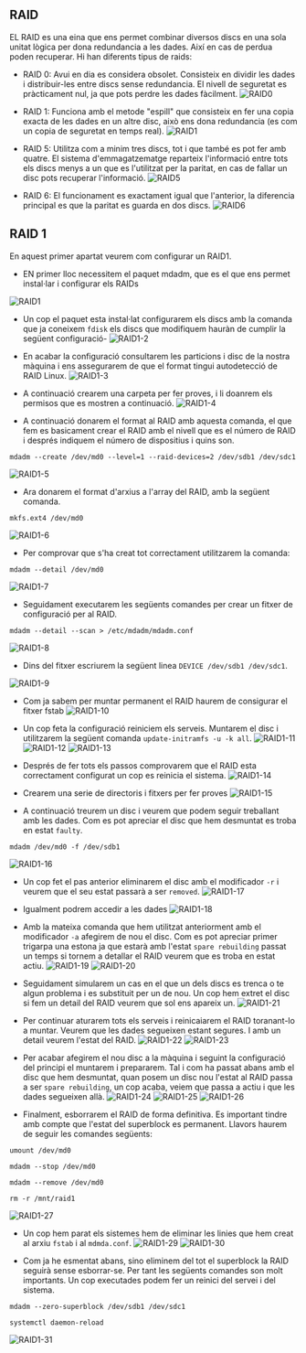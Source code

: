 
## RAID
EL RAID es una eina que ens permet combinar diversos discs en una sola unitat lògica per dona redundancia a les dades. Així en cas de perdua poden recuperar. Hi han diferents tipus de raids:

- RAID 0: Avui en dia es considera obsolet. Consisteix en dividir les dades i distribuir-les entre discs sense redundancia. El nivell de seguretat es pràcticament nul, ja que pots perdre les dades fàcilment.
![RAID0](RAID-0.png)

- RAID 1: Funciona amb el metode "espill" que consisteix en fer una copia exacta de les dades en un altre disc, això ens dona redundancia (es com un copia de seguretat en temps real).
![RAID1](RAID-1.png)

- RAID 5: Utilitza com a minim tres discs, tot i que també es pot fer amb quatre. El sistema d'emmagatzematge reparteix l'informació entre tots els discs menys a un que es l'utilitzat per la paritat, en cas de fallar un disc pots recuperar l'informació.
![RAID5](RAID-5.jpg)

- RAID 6: El funcionament es exactament igual que l'anterior, la diferencia principal es que la paritat es guarda en dos discs.
![RAID6](RAID-6.jpg)


## RAID 1

En aquest primer apartat veurem com configurar un RAID1. 

- EN primer lloc necessitem el paquet mdadm, que es el que ens permet instal·lar i configurar els RAIDs

![RAID1](RAID1.png)

- Un cop el paquet esta instal·lat configurarem els discs amb la comanda que ja coneixem ```fdisk``` els discs que modifiquem hauràn de cumplir la següent configuració-
![RAID1-2](RAID1-2.png)

- En acabar la configuració consultarem les particions i disc de la nostra màquina i ens assegurarem de que el format tingui autodetecció de RAID Linux.
![RAID1-3](RAID1-3.png)

- A continuació crearem una carpeta per fer proves, i li doanrem els permisos que es mostren a continuació.
![RAID1-4](RAID1-4.png)

- A continuació donarem el format al RAID amb aquesta comanda, el que fem es basicament crear el RAID amb el nivell que es el número de RAID i després indiquem el número de dispositius i quins son. 
```
mdadm --create /dev/md0 --level=1 --raid-devices=2 /dev/sdb1 /dev/sdc1
```
![RAID1-5](RAID1-5.png)

- Ara donarem el format d'arxius a l'array del RAID, amb la següent comanda.
```
mkfs.ext4 /dev/md0
```
![RAID1-6](RAID1-6.png)

- Per comprovar que s'ha creat tot correctament utilitzarem la comanda: 
```
mdadm --detail /dev/md0
```
![RAID1-7](RAID1-7.png)

- Seguidament executarem les següents comandes per crear un fitxer de configuració per al RAID.
```
mdadm --detail --scan > /etc/mdadm/mdadm.conf
```
![RAID1-8](RAID1-8.png)

- Dins del fitxer escriurem la següent linea ```DEVICE /dev/sdb1 /dev/sdc1```.

![RAID1-9](RAID1-9.png)

- Com ja sabem per muntar permanent el RAID haurem de consigurar el fitxer fstab 
![RAID1-10](RAID1-10.png)

- Un cop feta la configuració reiniciem els serveis. Muntarem el disc i utilitzarem la següent comanda ```update-initramfs -u -k all```.
![RAID1-11](RAID1-11.png)
![RAID1-12](RAID1-12.png)
![RAID1-13](RAID1-13.png)

- Després de fer tots els passos comprovarem que el RAID esta correctament configurat un cop es reinicia el sistema.
![RAID1-14](RAID1-14.png)

- Crearem una serie de directoris i fitxers per fer proves 
![RAID1-15](RAID1-16.png)

- A continuació treurem un disc i veurem que podem seguir treballant amb les dades. Com es pot apreciar el disc que hem desmuntat es troba en estat ```faulty```.
```
mdadm /dev/md0 -f /dev/sdb1
```
![RAID1-16](RAID1-17.png)

- Un cop fet el pas anterior eliminarem el disc amb el modificador ```-r``` i veurem que el seu estat passarà a ser ```removed```.
![RAID1-17](RAID1-15.png)

- Igualment podrem accedir a les dades 
![RAID1-18](RAID1-18.png)

- Amb la mateixa comanda que hem utilitzat anteriorment amb el modificador ```-a``` afegirem de nou el disc. Com es pot apreciar primer trigarpa una estona ja que estarà amb l'estat ```spare rebuilding``` passat un temps si tornem a detallar el RAID veurem que es troba en estat actiu.
![RAID1-19](RAID1-19.png)
![RAID1-20](RAID1-20.png)

- Seguidament simularem un cas en el que un dels discs es trenca o te algun problema i es substituit per un de nou. Un cop hem extret el disc si fem un detail del RAID veurem que sol ens apareix un.
![RAID1-21](RAID1-21.png)

- Per continuar aturarem tots els serveis i reinicaiarem el RAID toranant-lo a muntar. Veurem que les dades segueixen estant segures. I amb un detail veurem l'estat del RAID.
![RAID1-22](RAID1-22.png)
![RAID1-23](RAID1-23.png)

- Per acabar afegirem el nou disc a la màquina i seguint la configuració del principi el muntarem i prepararem. Tal i com ha passat abans amb el disc que hem desmuntat, quan posem un disc nou l'estat al RAID passa a ser ```spare rebuilding```, un cop acaba, veiem que passa a actiu i que les dades segueixen allà.
![RAID1-24](RAID1-25.png)
![RAID1-25](RAID1-26.png)
![RAID1-26](RAID1-27.png)

- Finalment, esborrarem el RAID de forma definitiva. Es important tindre amb compte que l'estat del superblock es permanent. Llavors haurem de seguir les comandes següents:
```
umount /dev/md0
```
```
mdadm --stop /dev/md0
```
```
mdadm --remove /dev/md0
```
```
rm -r /mnt/raid1
```
![RAID1-27](RAID1-28.png)

- Un cop hem parat els sistemes hem de eliminar les linies que hem creat al arxiu ```fstab``` i al ```mdmda.conf```.
![RAID1-29](RAID1-29.png)
![RAID1-30](RAID1-30.png)

- Com ja he esmentat abans, sino eliminem del tot el superblock la RAID seguirà sense esborrar-se. Per tant les següents comandes son molt importants. Un cop executades podem fer un reinici del servei i del sistema.
```
mdadm --zero-superblock /dev/sdb1 /dev/sdc1
```
```
systemctl daemon-reload
```
![RAID1-31](RAID1-31.png)


